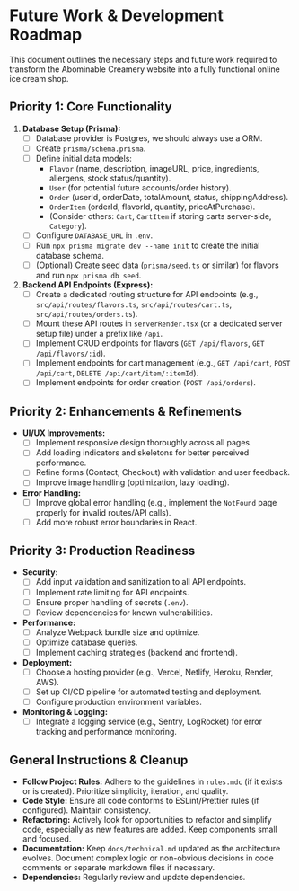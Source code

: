# Future Work & Development Roadmap

This document outlines the necessary steps and future work required to transform the Abominable Creamery website into a fully functional online ice cream shop.

## Priority 1: Core Functionality

1.  **Database Setup (Prisma):**
    *   [ ] Database provider is Postgres, we should always use a ORM.
    *   [ ] Create `prisma/schema.prisma`.
    *   [ ] Define initial data models:
        *   `Flavor` (name, description, imageURL, price, ingredients, allergens, stock status/quantity).
        *   `User` (for potential future accounts/order history).
        *   `Order` (userId, orderDate, totalAmount, status, shippingAddress).
        *   `OrderItem` (orderId, flavorId, quantity, priceAtPurchase).
        *   (Consider others: `Cart`, `CartItem` if storing carts server-side, `Category`).
    *   [ ] Configure `DATABASE_URL` in `.env`.
    *   [ ] Run `npx prisma migrate dev --name init` to create the initial database schema.
    *   [ ] (Optional) Create seed data (`prisma/seed.ts` or similar) for flavors and run `npx prisma db seed`.

2.  **Backend API Endpoints (Express):**
    *   [ ] Create a dedicated routing structure for API endpoints (e.g., `src/api/routes/flavors.ts`, `src/api/routes/cart.ts`, `src/api/routes/orders.ts`).
    *   [ ] Mount these API routes in `serverRender.tsx` (or a dedicated server setup file) under a prefix like `/api`.
    *   [ ] Implement CRUD endpoints for flavors (`GET /api/flavors`, `GET /api/flavors/:id`).
    *   [ ] Implement endpoints for cart management (e.g., `GET /api/cart`, `POST /api/cart`, `DELETE /api/cart/item/:itemId`).
    *   [ ] Implement endpoints for order creation (`POST /api/orders`).

## Priority 2: Enhancements & Refinements

*   **UI/UX Improvements:**
    *   [ ] Implement responsive design thoroughly across all pages.
    *   [ ] Add loading indicators and skeletons for better perceived performance.
    *   [ ] Refine forms (Contact, Checkout) with validation and user feedback.
    *   [ ] Improve image handling (optimization, lazy loading).
*   **Error Handling:**
    *   [ ] Improve global error handling (e.g., implement the `NotFound` page properly for invalid routes/API calls).
    *   [ ] Add more robust error boundaries in React.

## Priority 3: Production Readiness

*   **Security:**
    *   [ ] Add input validation and sanitization to all API endpoints.
    *   [ ] Implement rate limiting for API endpoints.
    *   [ ] Ensure proper handling of secrets (`.env`).
    *   [ ] Review dependencies for known vulnerabilities.
*   **Performance:**
    *   [ ] Analyze Webpack bundle size and optimize.
    *   [ ] Optimize database queries.
    *   [ ] Implement caching strategies (backend and frontend).
*   **Deployment:**
    *   [ ] Choose a hosting provider (e.g., Vercel, Netlify, Heroku, Render, AWS).
    *   [ ] Set up CI/CD pipeline for automated testing and deployment.
    *   [ ] Configure production environment variables.
*   **Monitoring & Logging:**
    *   [ ] Integrate a logging service (e.g., Sentry, LogRocket) for error tracking and performance monitoring.

## General Instructions & Cleanup

*   **Follow Project Rules:** Adhere to the guidelines in `rules.mdc` (if it exists or is created). Prioritize simplicity, iteration, and quality.
*   **Code Style:** Ensure all code conforms to ESLint/Prettier rules (if configured). Maintain consistency.
*   **Refactoring:** Actively look for opportunities to refactor and simplify code, especially as new features are added. Keep components small and focused.
*   **Documentation:** Keep `docs/technical.md` updated as the architecture evolves. Document complex logic or non-obvious decisions in code comments or separate markdown files if necessary.
*   **Dependencies:** Regularly review and update dependencies. 